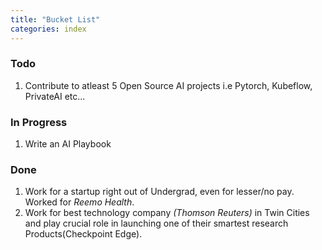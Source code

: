 ```yaml
---
title: "Bucket List"
categories: index
---
```


### Todo
1. Contribute to atleast 5 Open Source AI projects i.e Pytorch, Kubeflow, PrivateAI etc...


### In Progress
1. Write an AI Playbook


### Done
1. Work for a startup right out of Undergrad, even for lesser/no pay. Worked for *Reemo Health*.
1. Work for best technology company *(Thomson Reuters)* in Twin Cities and play crucial role in launching one of their smartest research Products(Checkpoint Edge).
